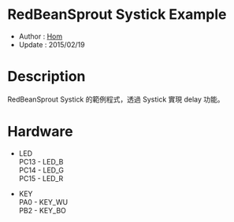 RedBeanSprout Systick Example
========
* Author  : [Hom](http://about.me/Hom)
* Update  : 2015/02/19

Description
========
RedBeanSprout Systick 的範例程式，透過 Systick 實現 delay 功能。

Hardware
========
* LED  
PC13 - LED_B  
PC14 - LED_G  
PC15 - LED_R  

* KEY  
PA0  - KEY_WU  
PB2  - KEY_BO  
